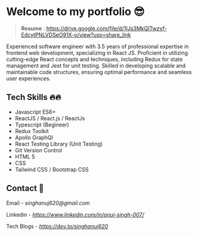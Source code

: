 # Welcome to my portfolio 😎

> **Resume** : https://drive.google.com/file/d/1IJs3MkQlTwzyf-EdcytPNLVDSeO91X-o/view?usp=share_link

Experienced software engineer with 3.5 years of professional expertise in frontend web development, specializing in React JS. Proficient in utilizing cutting-edge React concepts and techniques, including Redux for state management and Jest for unit testing. Skilled in developing scalable and maintainable code structures, ensuring optimal performance and seamless user experiences. 

## Tech Skills 🔥🔥

- Javascript ES6+
- ReactJS / React.js / ReactJs
- Typescript (Begineer)
- Redux Toolkit
- Apollo GraphQl
- React Testing Library (Unit Testing)
- Git Version Control
- HTML 5
- CSS
- Tailwind CSS / Bootstrap CSS

## Contact 📧

Email - _singhanuj620@gmail.com_

Linkedin - _https://www.linkedin.com/in/anuj-singh-007/_

Tech Blogs - _https://dev.to/singhanuj620_

